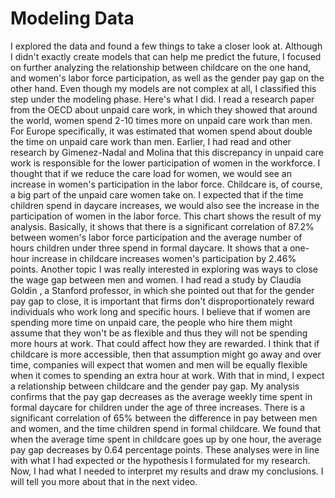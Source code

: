 # Modeling Data

I explored the data and found a few things to take a closer look at. Although I didn't exactly create models that can help me predict the future, I focused on further analyzing the relationship between childcare on the one hand, and women's labor force participation, as well as the gender pay gap on the other hand. Even though my models are not complex at all, I classified this step under the modeling phase. Here's what I did. I read a research paper from the OECD about unpaid care work, in which they showed that around the world, women spend 2-10 times more on unpaid care work than men. For Europe specifically, it was estimated that women spend about double the time on unpaid care work than men. Earlier, I had read and other research by Gimenez-Nadal and Molina that this discrepancy in unpaid care work is responsible for the lower participation of women in the workforce. I thought that if we reduce the care load for women, we would see an increase in women's participation in the labor force. Childcare is, of course, a big part of the unpaid care women take on. I expected that if the time children spend in daycare increases, we would also see the increase in the participation of women in the labor force. This chart shows the result of my analysis. Basically, it shows that there is a significant correlation of 87.2% between women's labor force participation and the average number of hours children under three spend in formal daycare. It shows that a one-hour increase in childcare increases women's participation by 2.46% points. Another topic I was really interested in exploring was ways to close the wage gap between men and women. I had read a study by Claudia Goldin , a Stanford professor, in which she pointed out that for the gender pay gap to close, it is important that firms don't disproportionately reward individuals who work long and specific hours. I believe that if women are spending more time on unpaid care, the people who hire them might assume that they won't be as flexible and thus they will not be spending more hours at work. That could affect how they are rewarded. I think that if childcare is more accessible, then that assumption might go away and over time, companies will expect that women and men will be equally flexible when it comes to spending an extra hour at work. With that in mind, I expect a relationship between childcare and the gender pay gap. My analysis confirms that the pay gap decreases as the average weekly time spent in formal daycare for children under the age of three increases. There is a significant correlation of 65% between the difference in pay between men and women, and the time children spend in formal childcare. We found that when the average time spent in childcare goes up by one hour, the average pay gap decreases by 0.64 percentage points. These analyses were in line with what I had expected or the hypothesis I formulated for my research. Now, I had what I needed to interpret my results and draw my conclusions. I will tell you more about that in the next video.
